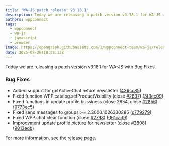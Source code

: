 ```yaml
---
title: "WA-JS patch release: v3.18.1"
description: Today we are releasing a patch version v3.18.1 for WA-JS with Bug Fixes.
authors: wppconnect
tags:
  - wppconnect
  - wa-js
  - javascript
  - browser
image: https://opengraph.githubassets.com/1/wppconnect-team/wa-js/releases/tag/v3.18.1
date: 2025-08-26T18:58:13Z
---
```


Today we are releasing a patch version v3.18.1 for WA-JS with Bug Fixes.

<!--truncate-->

### Bug Fixes

* Added support for getActiveChat return newsletter ([436cc85](https://github.com/wppconnect-team/wa-js/commit/436cc853f7da99d4e37df0038f495fcf1108248d))
* Fixed function WPP.catalog.setProductVisibility (close [#2837](https://github.com/wppconnect-team/wa-js/issues/2837)) ([3f3ec09](https://github.com/wppconnect-team/wa-js/commit/3f3ec09d43ab397d868cc5581bf6c602e275f166))
* Fixed functions in update profile bussiness (close 2854, close [#2856](https://github.com/wppconnect-team/wa-js/issues/2856)) ([0773ec5](https://github.com/wppconnect-team/wa-js/commit/0773ec5345a080796f34191292c7a70674fee4f2))
* Fixed send messages to groups >= 2.3000.1026330385 ([c779279](https://github.com/wppconnect-team/wa-js/commit/c7792791ba7ec6eed45fb707bde2ae48542db230))
* Fixed WPP.chat.clear function (close [#2798](https://github.com/wppconnect-team/wa-js/issues/2798)) ([061cad9](https://github.com/wppconnect-team/wa-js/commit/061cad96c56279e0a55295313522d2903ee31dd1))
* Improovment update profile picture for newsletter (close [#2808](https://github.com/wppconnect-team/wa-js/issues/2808)) ([9013edb](https://github.com/wppconnect-team/wa-js/commit/9013edb87340242c236cb64200442be24fb6ba4c))

For more information, see the [release page](https://github.com/wppconnect-team/wa-js/releases/tag/v3.18.1).